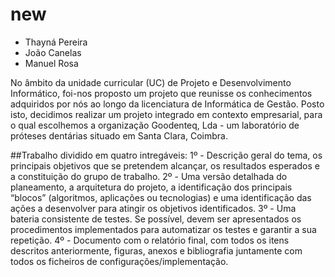 # new

* Thayná Pereira
* João Canelas
* Manuel Rosa

No âmbito da unidade curricular (UC) de Projeto e Desenvolvimento Informático, foi-nos proposto um projeto que reunisse os conhecimentos adquiridos por nós ao longo da licenciatura de Informática de Gestão. Posto isto, decidimos realizar um projeto integrado em contexto empresarial, para o qual escolhemos a organização Goodenteq, Lda - um laboratório de próteses dentárias situado em Santa Clara, Coimbra. 

##Trabalho dividido em quatro intregáveis:
  1º - Descrição geral do tema, os principais objetivos que se pretendem alcançar, os resultados esperados e a constituição do grupo de trabalho. 
  2º - Uma versão detalhada do planeamento, a arquitetura do projeto, a identificação dos principais “blocos” (algoritmos, aplicações ou tecnologias) e uma identificação das ações a desenvolver para atingir os objetivos identificados. 
  3º - Uma bateria consistente de testes. Se possível, devem ser apresentados os procedimentos implementados para automatizar os testes e garantir a sua repetição.
  4º -  Documento com o relatório final, com todos os itens descritos anteriormente, figuras, anexos e bibliografia juntamente com todos os ficheiros de configurações/implementação. 

